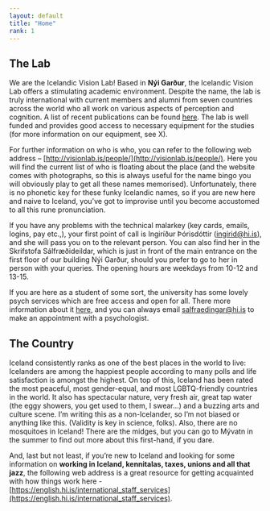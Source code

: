 ```yaml
---
layout: default
title: "Home"
rank: 1
---
```


## The Lab
We are the Icelandic Vision Lab! Based in **Nýi Garður**, the Icelandic Vision Lab offers a stimulating academic environment. Despite the name, the lab is truly international with current members and alumni from seven countries across the world who all work on various aspects of perception and cognition. A list of recent publications can be found [here](http://visionlab.is/publications/). The lab is well funded and provides good access to necessary equipment for the studies (for more information on our equipment, see X).

For further information on who is who, you can refer to the following web address – [http://visionlab.is/people/](http://visionlab.is/people/). Here you will find the current list of who is floating about the place (and the website comes with photographs, so this is always useful for the name bingo you will obviously play to get all these names memorised). Unfortunately, there is no phonetic key for these funky Icelandic names, so if you are new here and naive to Iceland, you’ve got to improvise until you become accustomed to all this rune pronunciation.

If you have any problems with the technical malarkey (key cards, emails, logins, pay etc.,), your first point of call is Ingiríður Þórisdóttir (ingirid@hi.is), and she will pass you on to the relevant person. You can also find her in the Skrifstofa Sálfræðideildar, which is just in front of the main entrance on the first floor of our building Nýi Garður, should you prefer to go to her in person with your queries. The opening hours are weekdays from 10-12 and 13-15.

If you are here as a student of some sort, the university has some lovely psych services which are free access and open for all. There more information about it [here](https://english.hi.is/studies/psychological_services), and you can always email salfraedingar@hi.is to make an appointment with a psychologist.

## The Country
Iceland consistently ranks as one of the best places in the world to live: Icelanders are among the happiest people according to many polls and life satisfaction is amongst the highest. On top of this, Iceland has been rated the most peaceful, most gender-equal, and most LGBTQ-friendly countries in the world. It also has spectacular nature, very fresh air, great tap water (the eggy showers, you get used to them, I swear…) and a buzzing arts and culture scene. I’m writing this as a non-Icelander, so I’m not biased or anything like this. (Validity is key in science, folks). Also, there are no mosquitoes in Iceland! There are the midges, but you can go to Mývatn in the summer to find out more about this first-hand, if you dare.

And, last but not least, if you’re new to Iceland and looking for some information on **working in Iceland, kennitalas, taxes, unions and all that jazz**, the following web address is a great resource for getting acquainted with how things work here - 
[https://english.hi.is/international_staff_services](https://english.hi.is/international_staff_services).
